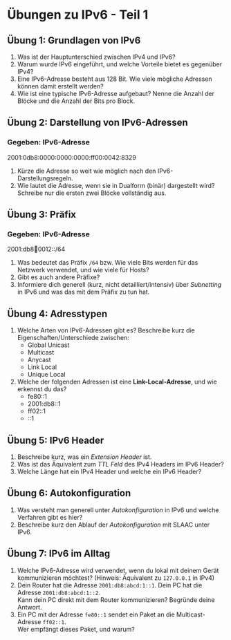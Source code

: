 # Übungen zu IPv6 - Teil 1

## Übung 1: Grundlagen von IPv6
1. Was ist der Hauptunterschied zwischen IPv4 und IPv6?
2. Warum wurde IPv6 eingeführt, und welche Vorteile bietet es gegenüber IPv4?
3. Eine IPv6-Adresse besteht aus 128 Bit. Wie viele mögliche Adressen können damit erstellt werden?
4. Wie ist eine typische IPv6-Adresse aufgebaut? Nenne die Anzahl der Blöcke und die Anzahl der Bits pro Block.

## Übung 2: Darstellung von IPv6-Adressen
### Gegeben: IPv6-Adresse

2001:0db8:0000:0000:0000:ff00:0042:8329

1. Kürze die Adresse so weit wie möglich nach den IPv6-Darstellungsregeln.
2. Wie lautet die Adresse, wenn sie in Dualform (binär) dargestellt wird? Schreibe nur die ersten zwei Blöcke vollständig aus.

## Übung 3: Präfix
### Gegeben: IPv6-Adresse
2001:db8:abcd:0012::/64

1. Was bedeutet das Präfix `/64` bzw. Wie viele Bits werden für das Netzwerk verwendet, und wie viele für Hosts?
2. Gibt es auch andere Präfixe? 
3. Informiere dich generell (kurz, nicht detailliert/intensiv) über *Subnetting* in IPv6 und was das mit dem Präfix zu tun hat.

## Übung 4: Adresstypen
1. Welche Arten von IPv6-Adressen gibt es? Beschreibe kurz die Eigenschaften/Unterschiede zwischen:
   - Global Unicast
   - Multicast
   - Anycast
   - Link Local
   - Unique Local
2. Welche der folgenden Adressen ist eine **Link-Local-Adresse**, und wie erkennst du das?
   - fe80::1  
   - 2001:db8::1  
   - ff02::1  
   - ::1  

## Übung 5: IPv6 Header
1. Beschreibe kurz, was ein *Extension Header* ist.
2. Was ist das Äquivalent zum *TTL Feld* des IPv4 Headers im IPv6 Header?
3. Welche Länge hat ein IPv4 Header und welche ein IPv6 Header?

## Übung 6: Autokonfiguration
1. Was versteht man generell unter *Autokonfiguration* in IPv6 und welche Verfahren gibt es hier?
2. Beschreibe kurz den Ablauf der *Autokonfiguration* mit SLAAC unter IPv6.

## Übung 7: IPv6 im Alltag
1. Welche IPv6-Adresse wird verwendet, wenn du lokal mit deinem Gerät kommunizieren möchtest? (Hinweis: Äquivalent zu `127.0.0.1` in IPv4)
2. Dein Router hat die Adresse `2001:db8:abcd:1::1`. Dein PC hat die Adresse `2001:db8:abcd:1::2`.  
   Kann dein PC direkt mit dem Router kommunizieren? Begründe deine Antwort.
3. Ein PC mit der Adresse `fe80::1` sendet ein Paket an die Multicast-Adresse `ff02::1`.  
   Wer empfängt dieses Paket, und warum?

